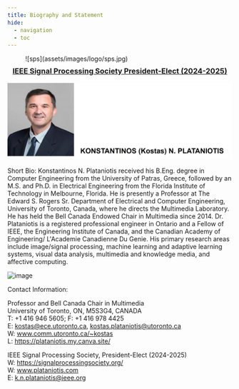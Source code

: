```yaml
---
title: Biography and Statement
hide:
  - navigation
  - toc
---
```


<figure markdown>
  ![sps](assets/images/logo/sps.jpg)
  <!-- <figcaption>Image caption</figcaption> -->
</figure>
  <h3 style="text-align: center; margin-top: -1%"><u>IEEE Signal Processing Society President-Elect (2024-2025)</u></h3>

![profile](assets/images/profile2.jpg)


Short Bio: Konstantinos N. Plataniotis received his B.Eng. degree in Computer Engineering from the University of Patras, Greece, followed by an M.S. and Ph.D. in Electrical Engineering from the Florida Institute of Technology in Melbourne, Florida. He is presently a Professor at The Edward S. Rogers Sr. Department of Electrical and Computer Engineering, University of Toronto, Canada, where he directs the Multimedia Laboratory. He has held the Bell Canada Endowed Chair in Multimedia since 2014. Dr. Plataniotis is a registered professional engineer in Ontario and a Fellow of IEEE, the Engineering Institute of Canada, and the Canadian Academy of Engineering/ L'Academie Canadienne Du Genie. His primary research areas include image/signal processing, machine learning and adaptive learning systems, visual data analysis, multimedia and knowledge media, and affective computing. 

![image](https://github.com/platanio/platanio.github.io/assets/97316357/162851a3-35d1-49f9-bfa7-fb114f7c8634)

Contact Information:

Professor and Bell Canada Chair in Multimedia <br>
University of Toronto, ON, M5S3G4, CANADA  <br>
T: +1 416 946 5605; F: +1 416 978 4425  <br>
E: kostas@ece.utoronto.ca, kostas.plataniotis@utoronto.ca <br>
W: www.comm.utoronto.ca/~kostas <br>
L: https://plataniotis.my.canva.site/ <br>

IEEE Signal Processing Society, President-Elect (2024-2025) <br>
W: https://signalprocessingsociety.org/ <br>
W: www.plataniotis.com <br>
E: k.n.plataniotis@ieee.org <br>

<br>
